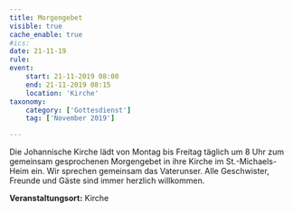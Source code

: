 ```yaml
---
title: Morgengebet
visible: true
cache_enable: true
#ics: 
date: 21-11-19
rule: 
event:
	start: 21-11-2019 08:00
	end: 21-11-2019 08:15
	location: 'Kirche'
taxonomy:
	category: ['Gottesdienst']
	tag: ['November 2019']

---
```

Die Johannische Kirche lädt von Montag bis Freitag täglich um 8 Uhr zum gemeinsam gesprochenen Morgengebet in ihre Kirche im St.-Michaels-Heim ein. Wir sprechen gemeinsam das Vaterunser. Alle Geschwister, Freunde und Gäste sind immer herzlich willkommen.



**Veranstaltungsort:** Kirche


